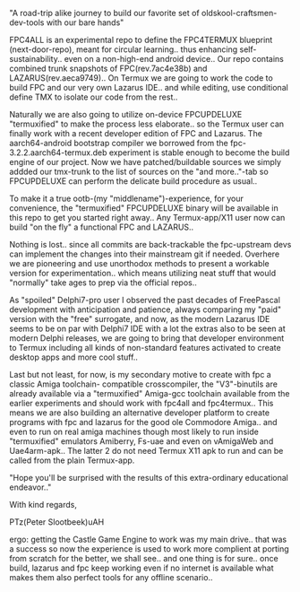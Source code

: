 "A road-trip alike journey to build our favorite set of oldskool-craftsmen-dev-tools with our bare hands"

 FPC4ALL is an experimental repo to define the FPC4TERMUX blueprint (next-door-repo), meant
 for circular learning.. thus enhancing self-sustainability.. even on a non-high-end android device..
 Our repo contains combined trunk snapshots of FPC(rev.7ac4e38b) and LAZARUS(rev.aeca9749)..
 On Termux we are going to work the code to build FPC and our very own Lazarus IDE.. and while
 editing, use conditional define TMX to isolate our code from the rest..
 
 Naturally we are also going to utilize on-device FPCUPDELUXE "termuxified" to make the process less
 elaborate.. so the Termux user can finally work with a recent developer edition of FPC and Lazarus.
 The aarch64-android bootstrap compiler we borrowed from the fpc-3.2.2.aarch64-termux.deb experiment
 is stable enough to become the build engine of our project.
 Now we have patched/buildable sources we simply addded our tmx-trunk to the list of sources on the
 "and more.."-tab so FPCUPDELUXE can perform the delicate build procedure as usual..

 To make it a true ootb-(my "middlename")-experience, for your convenience, the "termuxified"
 FPCUPDELUXE binary will be available in this repo to get you started right away..
 Any Termux-app/X11 user now can build "on the fly" a functional FPC and LAZARUS..
 
 Nothing is lost.. since all commits are back-trackable the fpc-upstream devs can implement the changes
 into their mainstream git if needed. Overhere we are pioneering and use unorthodox methods to present
 a workable version for experimentation.. which means utilizing neat stuff that would "normally" take ages
 to prep via the official repos..
  
 As "spoiled" Delphi7-pro user I observed the past decades of FreePascal development with
 anticipation and patience, always comparing my "paid" version with the "free" surrogate, and
 now, as the modern Lazarus IDE seems to be on par with Delphi7 IDE with a lot the extras also to be
 seen at modern Delphi releases, we are going to bring that developer environment to Termux including
 all kinds of non-standard features activated to create desktop apps and more cool stuff..

 Last but not least, for now, is my secondary motive to create with fpc a classic Amiga toolchain-
 compatible crosscompiler, the "V3"-binutils are already available via a "termuxified" Amiga-gcc
 toolchain available from the earlier experiments and should work with fpc4all and fpc4termux..
 This means we are also building an alternative developer platform to create programs with fpc
 and lazarus for the good ole Commodore Amiga.. and even to run on real amiga machines though most
 likely to run inside "termuxified" emulators Amiberry, Fs-uae and even on vAmigaWeb and Uae4arm-apk..
 The latter 2 do not need Termux X11 apk to run and can be called from the plain Termux-app. 

"Hope you'll be surprised with the results of this extra-ordinary educational endeavor.."

With kind regards,

PTz(Peter Slootbeek)uAH

ergo: getting the Castle Game Engine to work was my main drive.. that was a success so
now the experience is used to work more complient at porting from scratch for the better,
we shall see.. and one thing is for sure.. once build, lazarus and fpc keep working even
if no internet is available what makes them also perfect tools for any offline scenario..


